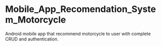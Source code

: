 # Mobile_App_Recomendation_System_Motorcycle
Android mobile app that recommend motorcycle to user with complete CRUD and authentication.
